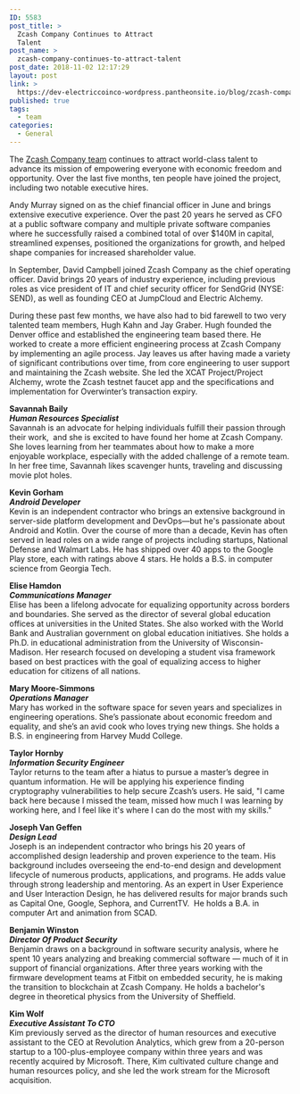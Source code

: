 ```yaml
---
ID: 5583
post_title: >
  Zcash Company Continues to Attract
  Talent
post_name: >
  zcash-company-continues-to-attract-talent
post_date: 2018-11-02 12:17:29
layout: post
link: >
  https://dev-electriccoinco-wordpress.pantheonsite.io/blog/zcash-company-continues-to-attract-talent/
published: true
tags:
  - team
categories:
  - General
---
```

<!-- wp:paragraph -->
<p>The <a href="https://z.cash/team/">Zcash Company team</a> continues to attract world-class talent to advance its mission of empowering everyone with economic freedom and opportunity. Over the last five months, ten people have joined the project, including two notable executive hires.<br /></p>
<!-- /wp:paragraph -->
<!-- wp:paragraph -->
<p>Andy Murray signed on as the chief financial officer in June and brings extensive executive experience. Over the past 20 years he served as CFO at a public software company and multiple private software companies where he successfully raised a combined total of over $140M in capital, streamlined expenses, positioned the organizations for growth, and helped shape companies for increased shareholder value.<br /></p>
<!-- /wp:paragraph -->
<!-- wp:paragraph -->
<p>In September, David Campbell joined Zcash Company as the chief operating officer. David brings 20 years of industry experience, including previous roles as vice president of IT and chief security officer for SendGrid (NYSE: SEND), as well as founding CEO at JumpCloud and Electric Alchemy.<br /></p>
<!-- /wp:paragraph -->
<!-- wp:paragraph -->
<p>During these past few months, we have also had to bid farewell to two very talented team members, Hugh Kahn and Jay Graber. Hugh founded the Denver office and established the engineering team based there. He worked to create a more efficient engineering process at Zcash Company by implementing an agile process. Jay leaves us after having made a variety of significant contributions over time, from core engineering to user support and maintaining the Zcash website. She led the XCAT Project/Project Alchemy, wrote the Zcash testnet faucet app and the specifications and implementation for Overwinter’s transaction expiry.</p>
<!-- /wp:paragraph -->
<!-- wp:paragraph -->
<p><strong class="notranslate">Savannah Baily </strong><br /><strong><em>Human Resources Specialist</em></strong><br />Savannah is an advocate for helping individuals fulfill their passion through their work, &nbsp;and she is excited to have found her home at Zcash Company. She loves learning from her teammates about how to make a more enjoyable workplace, especially with the added challenge of a remote team. In her free time, Savannah likes scavenger hunts, traveling and discussing movie plot holes.</p>
<!-- /wp:paragraph -->
<!-- wp:paragraph -->
<p><strong class="notranslate">Kevin Gorham</strong><br /><em><strong>Android Developer</strong></em><br />Kevin is an independent contractor who brings an extensive background in server-side platform development and DevOps—but he's passionate about Android and Kotlin. Over the course of more than a decade, Kevin has often served in lead roles on a wide range of projects including startups, National Defense and Walmart Labs. He has shipped over 40 apps to the Google Play store, each with ratings above 4 stars. He holds a B.S. in computer science from Georgia Tech. <br /></p>
<!-- /wp:paragraph -->
<!-- wp:paragraph -->
<p><strong class="notranslate">Elise Hamdon </strong><br /><strong><em>Communications Manager</em></strong><br />Elise has been a lifelong advocate for equalizing opportunity across borders and boundaries. She served as the director of several global education offices at universities in the United States. She also worked with the World Bank and Australian government on global education initiatives. She holds a Ph.D. in educational administration from the University of Wisconsin-Madison. Her research focused on developing a student visa framework based on best practices with the goal of equalizing access to higher education for citizens of all nations.<br /></p>
<!-- /wp:paragraph -->
<!-- wp:paragraph -->
<p><strong class="notranslate">Mary Moore-Simmons </strong><br /><strong><em>Operations Manager</em></strong><br />Mary has worked in the software space for seven years and specializes in engineering operations. She’s passionate about economic freedom and equality, and she’s an avid cook who loves trying new things. She holds a B.S. in engineering from Harvey Mudd College.<br /></p>
<!-- /wp:paragraph -->
<!-- wp:paragraph -->
<p><strong class="notranslate">Taylor Hornby </strong><br /><strong><em>Information Security Engineer</em></strong><br />Taylor returns to the team after a hiatus to pursue a master’s degree in quantum information. He will be applying his experience finding cryptography vulnerabilities to help secure Zcash’s users. He said, "I came back here because I missed the team, missed how much I was learning by working here, and I feel like it's where I can do the most with my skills."<br /></p>
<!-- /wp:paragraph -->
<!-- wp:paragraph -->
<p><strong class="notranslate">Joseph Van Geffen</strong><br /><em><strong>Design Lead</strong></em><br />Joseph is an independent contractor who brings his 20 years of accomplished design leadership and proven experience to the team. His background includes overseeing the end-to-end design and development lifecycle of numerous products, applications, and programs. He adds value through strong leadership and mentoring. As an expert in User Experience and User Interaction Design, he has delivered results for major brands such as Capital One, Google, Sephora, and CurrentTV. &nbsp;He holds a B.A. in computer Art and animation from SCAD.<br /></p>
<!-- /wp:paragraph -->
<!-- wp:paragraph -->
<p><strong class="notranslate">Benjamin Winston </strong><br /><strong><em>Director Of Product Security</em></strong><br />Benjamin draws on a background in software security analysis, where he spent 10 years analyzing and breaking commercial software — much of it in support of financial organizations. After three years working with the firmware development teams at Fitbit on embedded security, he is making the transition to blockchain at Zcash Company. He holds a bachelor's degree in theoretical physics from the University of Sheffield.</p>
<!-- /wp:paragraph -->
<!-- wp:paragraph -->
<p><strong class="notranslate">Kim Wolf </strong><br /><strong><em>Executive Assistant To CTO</em></strong><br />Kim previously served as the director of human resources and executive assistant to the CEO at Revolution Analytics, which grew from a 20-person startup to a 100-plus-employee company within three years and was recently acquired by Microsoft. There, Kim cultivated culture change and human resources policy, and she led the work stream for the Microsoft acquisition.<br /></p>
<!-- /wp:paragraph -->